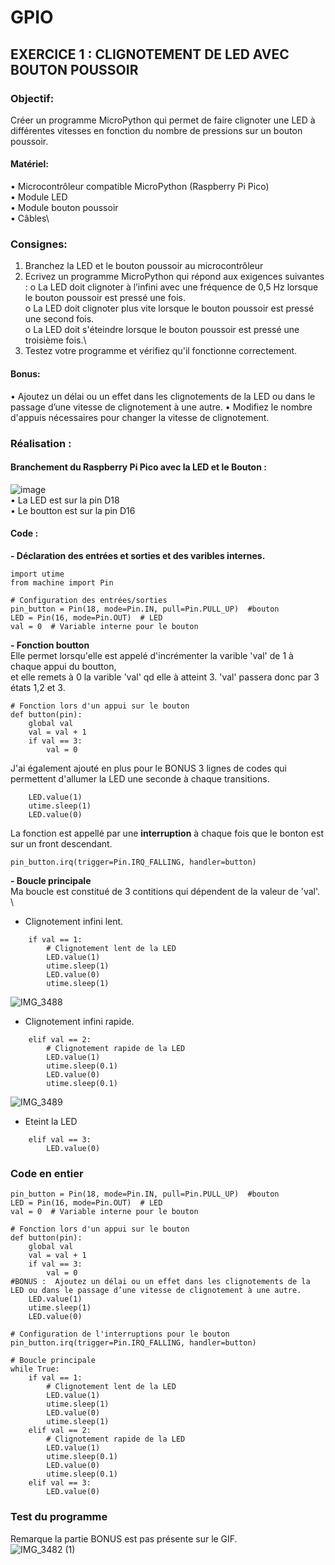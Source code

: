 # GPIO
## EXERCICE 1 : CLIGNOTEMENT DE LED AVEC BOUTON POUSSOIR
### Objectif:
Créer un programme MicroPython qui permet de faire clignoter une LED à différentes vitesses en
fonction du nombre de pressions sur un bouton poussoir.
#### Matériel:
• Microcontrôleur compatible MicroPython (Raspberry Pi Pico)\
• Module LED\
• Module bouton poussoir\
• Câbles\
### Consignes:
1. Branchez la LED et le bouton poussoir au microcontrôleur
2. Ecrivez un programme MicroPython qui répond aux exigences suivantes :
o La LED doit clignoter à l’infini avec une fréquence de 0,5 Hz lorsque le bouton poussoir
est pressé une fois.\
o La LED doit clignoter plus vite lorsque le bouton poussoir est pressé une second fois.\
o La LED doit s'éteindre lorsque le bouton poussoir est pressé une troisième fois.\
3. Testez votre programme et vérifiez qu'il fonctionne correctement.
#### Bonus:
• Ajoutez un délai ou un effet dans les clignotements de la LED ou dans le passage d’une vitesse
de clignotement à une autre.
• Modifiez le nombre d'appuis nécessaires pour changer la vitesse de clignotement.

### Réalisation :
#### Branchement du Raspberry Pi Pico avec la LED et le Bouton :
![image](https://github.com/HEPL-Baes/smartcities/assets/159534213/3fdbc394-22af-402a-8321-336e3ffedc0d) \
• La LED est sur la pin D18 \
• Le boutton est sur la pin D16 

#### Code : 
**- Déclaration des entrées et sorties et des varibles internes.**

```
import utime
from machine import Pin

# Configuration des entrées/sorties 
pin_button = Pin(18, mode=Pin.IN, pull=Pin.PULL_UP)  #bouton
LED = Pin(16, mode=Pin.OUT)  # LED
val = 0  # Variable interne pour le bouton 
```
**- Fonction boutton** \
Elle permet lorsqu'elle est appelé d'incrémenter la varible 'val' de 1 à chaque appui du boutton, \
et elle remets à 0 la varible 'val' qd elle à atteint 3. 'val' passera donc par 3 états 1,2 et 3.

```
# Fonction lors d'un appui sur le bouton
def button(pin):
    global val
    val = val + 1
    if val == 3:
        val = 0
```
J'ai également ajouté en plus pour le BONUS 3 lignes de codes qui permettent d'allumer la LED une seconde à chaque transitions.

```
    LED.value(1)
    utime.sleep(1)
    LED.value(0)
```
  
La fonction est appellé par une **interruption** à chaque fois que le bonton est sur un front descendant.
```
pin_button.irq(trigger=Pin.IRQ_FALLING, handler=button)
```
**- Boucle principale** \
Ma boucle est constitué de 3 contitions qui dépendent de la valeur de 'val'. \

- Clignotement infini lent. 
```
    if val == 1:
        # Clignotement lent de la LED
        LED.value(1)
        utime.sleep(1)
        LED.value(0)
        utime.sleep(1)
```

![IMG_3488](https://github.com/HEPL-Baes/smartcities/assets/159534213/dceef804-15c6-4ae2-a5e2-0614750dd472) 

- Clignotement infini rapide. 
```
    elif val == 2:
        # Clignotement rapide de la LED
        LED.value(1)
        utime.sleep(0.1)
        LED.value(0)
        utime.sleep(0.1)  
```
![IMG_3489](https://github.com/HEPL-Baes/smartcities/assets/159534213/f8db5e78-5426-42de-be07-0f70061e97c1) 

- Eteint la LED
```
    elif val == 3:
        LED.value(0)  
```
### Code en entier
```
pin_button = Pin(18, mode=Pin.IN, pull=Pin.PULL_UP)  #bouton
LED = Pin(16, mode=Pin.OUT)  # LED
val = 0  # Variable interne pour le bouton 

# Fonction lors d'un appui sur le bouton
def button(pin):
    global val
    val = val + 1
    if val == 3:
        val = 0
#BONUS :  Ajoutez un délai ou un effet dans les clignotements de la LED ou dans le passage d’une vitesse de clignotement à une autre.   
    LED.value(1)
    utime.sleep(1)
    LED.value(0)

# Configuration de l'interruptions pour le bouton
pin_button.irq(trigger=Pin.IRQ_FALLING, handler=button)

# Boucle principale
while True:
    if val == 1:
        # Clignotement lent de la LED
        LED.value(1)
        utime.sleep(1)
        LED.value(0)
        utime.sleep(1)
    elif val == 2:
        # Clignotement rapide de la LED
        LED.value(1)
        utime.sleep(0.1)
        LED.value(0)
        utime.sleep(0.1)             
    elif val == 3:
        LED.value(0)  
```
### Test du programme 
Remarque la partie BONUS est pas présente sur le GIF.\
![IMG_3482 (1)](https://github.com/HEPL-Baes/smartcities/assets/159534213/6c0b69f1-b10f-4bfd-9d75-cdcc6c21eded) 



